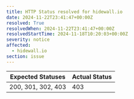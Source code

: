 ```yaml
---
title: HTTP Status resolved for hidewall.io
date: 2024-11-22T23:41:47+00:00Z
resolved: True
resolvedWhen: 2024-11-22T23:41:47+00:00Z
resolvedStartTime: 2024-11-18T10:20:03+00:00Z
severity: notice
affected:
  - hidewall.io
section: issue
---
```


| Expected Statuses | Actual Status  |
|-------------------|----------------|
| 200, 301, 302, 403 | 403 |
